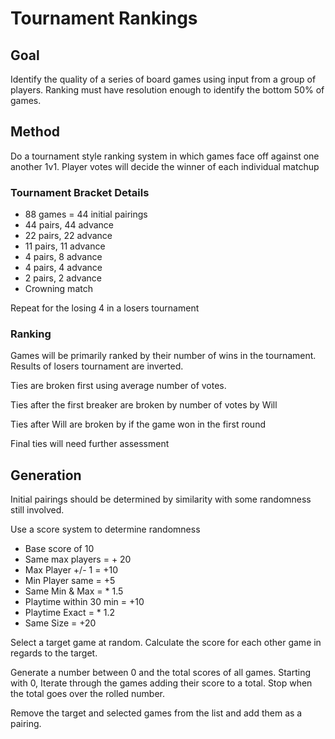 # Tournament Rankings

## Goal

Identify the quality of a series of board games using input from a group of players. Ranking must have resolution enough to identify the bottom 50% of games.

## Method

Do a tournament style ranking system in which games face off against one another 1v1. Player votes will decide the winner of each individual matchup

### Tournament Bracket Details

- 88 games = 44 initial pairings
- 44 pairs, 44 advance
- 22 pairs, 22 advance 
- 11 pairs, 11 advance
- 4 pairs, 8 advance
- 4 pairs, 4 advance
- 2 pairs, 2 advance
- Crowning match

Repeat for the losing 4 in a losers tournament

### Ranking

Games will be primarily ranked by their number of wins in the tournament. Results of losers tournament are inverted.

Ties are broken first using average number of votes.

Ties after the first breaker are broken by number of votes by Will

Ties after Will are broken by if the game won in the first round

Final ties will need further assessment

## Generation

Initial pairings should be determined by similarity with some randomness still involved.

Use a score system to determine randomness

- Base score of 10
- Same max players = + 20
- Max Player +/- 1 = +10
- Min Player same =  +5
- Same Min &  Max = * 1.5
- Playtime within 30 min = +10
- Playtime Exact = * 1.2
- Same Size = +20

Select a target game at random. Calculate the score for each other game in regards to the target.

Generate a number between 0 and the total scores of all games. Starting with 0, Iterate through the games adding their score to a total. Stop when the total goes over the rolled number.

Remove the target and selected games from the list and add them as a pairing.

 